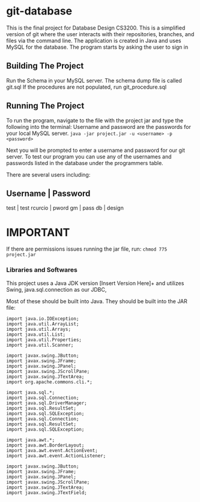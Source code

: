 # git-database

This is the final project for Database Design CS3200. This is a simplified version of git where the user interacts with their repositories, branches, and files via the command line. The application is created in Java and uses MySQL for the database. The program starts by asking the user to sign in 


## Building The Project
Run the Schema in your MySQL server. The schema dump file is called git.sql
If the procedures are not populated, run git_procedure.sql

## Running The Project
To run the program, navigate to the file with the project jar and type the following into the terminal:
Username and password are the passwords for your local MySQL server.
`java -jar project.jar -u <username> -p <password>`

Next you will be prompted to enter a username and password for our git server. To test our program you can use 
any of the usernames and passwords listed in the database under the programmers table.

There are several users including:

Username    |    Password
------------------------
test        |    test
rcurcio     |    pword
gm          |    pass
db          |    design

# IMPORTANT
If there are permissions issues running the jar file, run:
`chmod 775 project.jar`

### Libraries and Softwares
This project uses a Java JDK version [Insert Version Here]+ and utilizes Swing, java.sql.connection as our JDBC, 

Most of these should be built into Java. They should be built into the JAR file:

```
import java.io.IOException;
import java.util.ArrayList;
import java.util.Arrays;
import java.util.List;
import java.util.Properties;
import java.util.Scanner;

import javax.swing.JButton;
import javax.swing.JFrame;
import javax.swing.JPanel;
import javax.swing.JScrollPane;
import javax.swing.JTextArea;
import org.apache.commons.cli.*;

import java.sql.*;
import java.sql.Connection;
import java.sql.DriverManager;
import java.sql.ResultSet;
import java.sql.SQLException;
import java.sql.Connection;
import java.sql.ResultSet;
import java.sql.SQLException;

import java.awt.*;
import java.awt.BorderLayout;
import java.awt.event.ActionEvent;
import java.awt.event.ActionListener;

import javax.swing.JButton;
import javax.swing.JFrame;
import javax.swing.JPanel;
import javax.swing.JScrollPane;
import javax.swing.JTextArea;
import javax.swing.JTextField;
```

